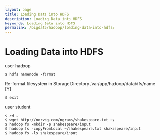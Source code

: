 ```yaml
---
layout: page
title: Loading Data into HDFS
description: Loading Data into HDFS
keywords: Loading Data into HDFS
permalink: /bigdata/hadoop/loading-data-into-hdfs/
---
```


# Loading Data into HDFS

user hadoop

    $ hdfs namenode -format

Re-format filesystem in Storage Directory /var/app/hadoop/data/dfs/name [Y]

    $ exit

user student

    $ cd ~
    $ wget http://norvig.com/ngrams/shakespeare.txt ~/
    $ hadoop fs -mkdir -p shakespeare/input
    $ hadoop fs -copyFromLocal ~/shakespeare.txt shakespeare/input
    $ hadoop fs -ls shakespeare/input
